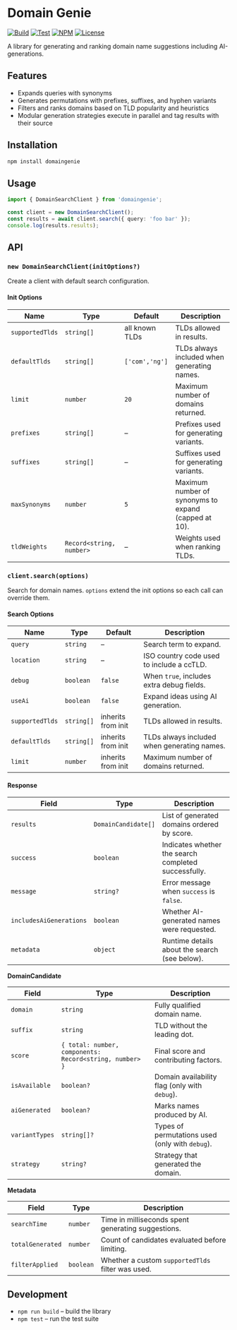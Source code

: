 # Domain Genie

[![Build](https://github.com/namewiz/domaingenie/actions/workflows/build.yml/badge.svg)](https://github.com/namewiz/domaingenie/actions/workflows/build.yml)
[![Test](https://github.com/namewiz/domaingenie/actions/workflows/test.yml/badge.svg)](https://github.com/namewiz/domaingenie/actions/workflows/test.yml)
[![NPM](http://img.shields.io/npm/v/domaingenie.svg)](https://www.npmjs.com/package/domaingenie)
[![License](https://img.shields.io/npm/l/domaingenie.svg)](https://github.com/namewiz/domaingenie/blob/main/LICENSE)

A library for generating and ranking domain name suggestions including AI-generations.

## Features
- Expands queries with synonyms
- Generates permutations with prefixes, suffixes, and hyphen variants
- Filters and ranks domains based on TLD popularity and heuristics
- Modular generation strategies execute in parallel and tag results with their source

## Installation
```bash
npm install domaingenie
```

## Usage
```ts
import { DomainSearchClient } from 'domaingenie';

const client = new DomainSearchClient();
const results = await client.search({ query: 'foo bar' });
console.log(results.results);
```

## API

### `new DomainSearchClient(initOptions?)`

Create a client with default search configuration.

#### Init Options

| Name | Type | Default | Description |
| --- | --- | --- | --- |
| `supportedTlds` | `string[]` | all known TLDs | TLDs allowed in results. |
| `defaultTlds` | `string[]` | `['com','ng']` | TLDs always included when generating names. |
| `limit` | `number` | `20` | Maximum number of domains returned. |
| `prefixes` | `string[]` | – | Prefixes used for generating variants. |
| `suffixes` | `string[]` | – | Suffixes used for generating variants. |
| `maxSynonyms` | `number` | `5` | Maximum number of synonyms to expand (capped at 10). |
| `tldWeights` | `Record<string, number>` | – | Weights used when ranking TLDs. |

### `client.search(options)`

Search for domain names. `options` extend the init options so each call can override them.

#### Search Options

| Name | Type | Default | Description |
| --- | --- | --- | --- |
| `query` | `string` | – | Search term to expand. |
| `location` | `string` | – | ISO country code used to include a ccTLD. |
| `debug` | `boolean` | `false` | When `true`, includes extra debug fields. |
| `useAi` | `boolean` | `false` | Expand ideas using AI generation. |
| `supportedTlds` | `string[]` | inherits from init | TLDs allowed in results. |
| `defaultTlds` | `string[]` | inherits from init | TLDs always included when generating names. |
| `limit` | `number` | inherits from init | Maximum number of domains returned. |

#### Response

| Field | Type | Description |
| --- | --- | --- |
| `results` | `DomainCandidate[]` | List of generated domains ordered by score. |
| `success` | `boolean` | Indicates whether the search completed successfully. |
| `message` | `string?` | Error message when `success` is `false`. |
| `includesAiGenerations` | `boolean` | Whether AI-generated names were requested. |
| `metadata` | `object` | Runtime details about the search (see below). |

**DomainCandidate**

| Field | Type | Description |
| --- | --- | --- |
| `domain` | `string` | Fully qualified domain name. |
| `suffix` | `string` | TLD without the leading dot. |
| `score` | `{ total: number, components: Record<string, number> }` | Final score and contributing factors. |
| `isAvailable` | `boolean?` | Domain availability flag (only with `debug`). |
| `aiGenerated` | `boolean?` | Marks names produced by AI. |
| `variantTypes` | `string[]?` | Types of permutations used (only with `debug`). |
| `strategy` | `string?` | Strategy that generated the domain. |

**Metadata**

| Field | Type | Description |
| --- | --- | --- |
| `searchTime` | `number` | Time in milliseconds spent generating suggestions. |
| `totalGenerated` | `number` | Count of candidates evaluated before limiting. |
| `filterApplied` | `boolean` | Whether a custom `supportedTlds` filter was used. |

## Development
- `npm run build` – build the library
- `npm test` – run the test suite
